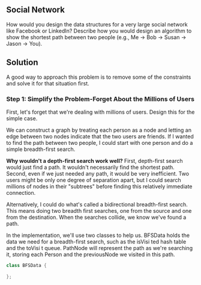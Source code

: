 ## Social Network
How would you design the data structures for a very large social network like Facebook or LinkedIn?
Describe how you would design an algorithm to show the shortest path between two people
(e.g., Me -> Bob -> Susan -> Jason -> You).

## Solution
A good way to approach this problem is to remove some of the constraints and solve it for that situation
first.
### Step 1: Simplify the Problem-Forget About the Millions of Users
First, let's forget that we're dealing with millions of users. Design this for the simple case.

We can construct a graph by treating each person as a node and letting an edge between two nodes indicate
that the two users are friends. If I wanted to find the path between two people, I could start with one
person and do a simple breadth-first search.

**Why wouldn't a depth-first search work well?** First, depth-first search would just find a path. It wouldn't
necessarily find the shortest path. Second, even if we just needed any path, it would be very inefficient. Two
users might be only one degree of separation apart, but I could search millions of nodes in their "subtrees"
before finding this relatively immediate connection.

Alternatively, I could do what's called a bidirectional breadth-first search. This means doing two breadth first
searches, one from the source and one from the destination. When the searches collide, we know we've found a path.

In the implementation, we'll use two classes to help us. BFSData holds the data we need for a breadth-first
search, such as the isVisi ted hash table and the toVisi t queue. PathNode will represent the path as
we're searching it, storing each Person and the previousNode we visited in this path.

```c++
class BFSData {
  
};
```